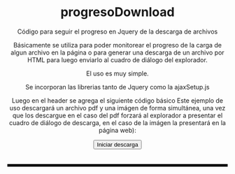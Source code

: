 # progresoDownload
Código para seguir el progreso en Jquery de la descarga de archivos

Básicamente se utiliza para poder monitorear el progreso de la carga de algun archivo en la página o para generar una descarga de un archivo por HTML para luego enviarlo al cuadro de diálogo del explorador.

El uso es muy simple.

Se incorporan las librerias tanto de Jquery como la ajaxSetup.js
<!doctype html>
<html>
<head>
<meta charset="utf-8">
<title>Prueba de progresoDownload</title>
<script src="https://ajax.googleapis.com/ajax/libs/jquery/1.9.1/jquery.min.js"></script>
<script> window.jQuery || document.write('<script src="libs/js8/jquery-1.9.1.min.js"><\/script>') </script>
<script src="libs/js8/ajaxSetup.js" type="text/javascript"></script>

Luego en el header se agrega el siguiente código básico
Este ejemplo de uso descargará un archivo pdf y una imágen de forma simultánea, una vez que los descargue en el caso del pdf forzará al explorador a presentar el cuadro de diálogo de descarga, en el caso de la imágen la presentará en la página web):

<script type="text/javascript">
var pruebaDescarga 
	$(document).ready(function(){
		$("#botonInicio").click(iniciaDescarga);
	})
  function iniciaDescarga(){
    pruebaDescarga = downQuery;
		var opciones = new Object();
		opciones.onCompletado = solicitudCompletada2;
		opciones.onSend = antesEnvioSolicitud2;
		opciones.onExito = exitoSolicitud2;
		opciones.onProgreso = muestraProgreso2;
		opciones.id="1";
		opciones.tipoResultado="binary";
		pruebaDescarga.dArchivo("http://pruebas.uanesi.net/descargaArchivo.php?archivo=APA.pdf",opciones);
		
		var opciones = new Object();
		opciones.onCompletado = solicitudCompletada2;
		opciones.onSend = antesEnvioSolicitud2;
		opciones.onExito = exitoSolicitud2;
		opciones.onProgreso = muestraProgreso2;
		opciones.tipoResultado="binary";
		opciones.id="2";
		pruebaDescarga.dArchivo("http://pruebas.uanesi.net/pdf1115099130576dfc45a7f4a-1.jpg",opciones);
  }
	function muestraProgreso2(evt,xhr){
			$("#progresoTXT"+xhr.opciones.id).html(xhr.opciones.url);
			$("#progresoTXT"+xhr.opciones.id+"A").html(evt.lengthComputable+"<br>");
			if (evt.lengthComputable) {
				var percentComplete = evt.loaded / evt.total;
				$("#progresoTXT"+xhr.opciones.id).html(percentComplete+"<br>");
			}else{
				$("#progresoTXT"+xhr.opciones.id+"A").html("Progreso solo<br>");
			}
		}
		function errorSolicitud2(xhr, ajaxOptions, errorArrojado) {
			$("#progresoTXT"+xhr.opciones.id).append("Error al generar la vista previa 2");
			$("#progresoTXT"+xhr.opciones.id).append("<br>");
			$("#progresoTXT"+xhr.opciones.id).append(xhr.responseText);
			$("#progresoTXT"+xhr.opciones.id).append("<br>");
			$("#progresoTXT"+xhr.opciones.id).append(errorArrojado);
			$("#progresoTXT"+xhr.opciones.id).append("<br>");
			
		}
		function antesEnvioSolicitud2(evt,opciones) {
			console.log("antesEnvioSolicitud")
			console.log(opciones.id);
			$("#progresoTXTTest").html("antesEnvioSolicitud")
		}
		function solicitudCompletada2(evt,state) {
			console.log("solicitudCompletada");
			console.log(evt.opciones.id)
			$("#progresoTXTTest").html("solicitudCompletada");
		}
		function exitoSolicitud2(data, status, xhr) { 
			if(data){
				$("#progresoTXT"+xhr.opciones.id+"B").append("Objetivo: " + xhr.opciones.url + "<br>");
				var nombreArchivo = pruebaDescarga.obtieneNombre(xhr);
				$("#progresoTXT"+xhr.opciones.id+"B").append("Archivo: " + nombreArchivo + "<br>");
				var downloadUrl = URL.createObjectURL(data);
				if(xhr.opciones.id=="1"){
					var a = document.createElement("a");
					a.href = downloadUrl;
					a.download = nombreArchivo;
					document.body.appendChild(a);
					a.click();
				}else{
					var a = document.createElement("img");
					a.src = downloadUrl;
					document.body.appendChild(a);
				}
			}
			$("#progresoTXT"+xhr.opciones.id+"B").append("exitoSolicitud 2<br>");
		}
</script>
<body style="text-align:center">
<input type="button" id="botonInicio" name="botonInicio" value="Iniciar descarga">
<br>
<br>
<br>
<div id="progresoTXTTest" style="border:#000000 1px solid"></div>
<div id="progresoTXT1" style="border:#000000 1px solid"></div>
<div id="progresoTXT1A"></div>
<div id="progresoTXT1B"></div>
<div id="progresoTXT2" style="border:#000000 1px solid"></div>
<div id="progresoTXT2A"></div>
<div id="progresoTXT2B"></div>
</body>
</html>

